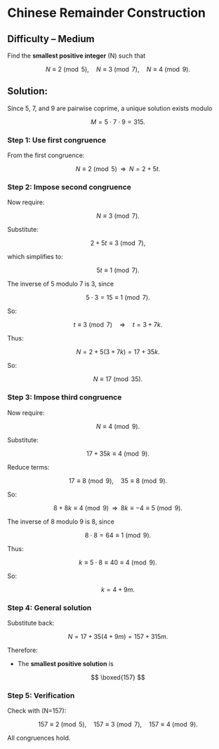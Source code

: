 # Chinese Remainder Construction
## Difficulty – Medium

Find the **smallest positive integer** \(N\) such that  

$$
N \equiv 2 \pmod{5}, \quad
N \equiv 3 \pmod{7}, \quad
N \equiv 4 \pmod{9}.
$$

## Solution:

Since 5, 7, and 9 are pairwise coprime, a unique solution exists modulo  

$$
M = 5 \cdot 7 \cdot 9 = 315.
$$


### Step 1: Use first congruence
From the first congruence:

$$
N \equiv 2 \pmod{5}
\;\;\Longrightarrow\;\;
N = 2 + 5t.
$$


### Step 2: Impose second congruence
Now require:

$$
N \equiv 3 \pmod{7}.
$$

Substitute:

$$
2 + 5t \equiv 3 \pmod{7},
$$

which simplifies to:

$$
5t \equiv 1 \pmod{7}.
$$

The inverse of 5 modulo 7 is 3, since  

$$
5 \cdot 3 = 15 \equiv 1 \pmod{7}.
$$

So:

$$
t \equiv 3 \pmod{7} \quad \Longrightarrow \quad t = 3 + 7k.
$$

Thus:

$$
N = 2 + 5(3+7k) = 17 + 35k.
$$

So:

$$
N \equiv 17 \pmod{35}.
$$


### Step 3: Impose third congruence
Now require:

$$
N \equiv 4 \pmod{9}.
$$

Substitute:

$$
17 + 35k \equiv 4 \pmod{9}.
$$

Reduce terms:

$$
17 \equiv 8 \pmod{9}, \quad 35 \equiv 8 \pmod{9}.
$$

So:

$$
8 + 8k \equiv 4 \pmod{9}
\;\;\Longrightarrow\;\;
8k \equiv -4 \equiv 5 \pmod{9}.
$$

The inverse of 8 modulo 9 is 8, since  

$$
8 \cdot 8 = 64 \equiv 1 \pmod{9}.
$$


Thus:

$$
k \equiv 5 \cdot 8 \equiv 40 \equiv 4 \pmod{9}.
$$

So:

$$
k = 4 + 9m.
$$


### Step 4: General solution
Substitute back:

$$
N = 17 + 35(4+9m) = 157 + 315m.
$$

Therefore:  

- The **smallest positive solution** is  

$$
\boxed{157}
$$  

### Step 5: Verification
Check with \(N=157\):  

$$
157 \equiv 2 \pmod{5}, \quad
157 \equiv 3 \pmod{7}, \quad
157 \equiv 4 \pmod{9}.
$$

All congruences hold.
